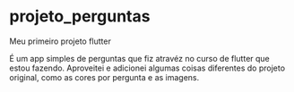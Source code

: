 # projeto_perguntas

Meu primeiro projeto flutter

É um app simples de perguntas que fiz atravéz no curso de flutter que estou fazendo.
Aproveitei e adicionei algumas coisas diferentes do projeto original, como as cores por pergunta e as imagens.
